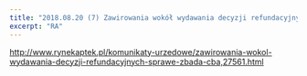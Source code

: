 ```yaml
---
title: "2018.08.20 (7) Zawirowania wokół wydawania decyzji refundacyjnych. Sprawę zbada CBA"
excerpt: "RA"
---
```

http://www.rynekaptek.pl/komunikaty-urzedowe/zawirowania-wokol-wydawania-decyzji-refundacyjnych-sprawe-zbada-cba,27561.html
